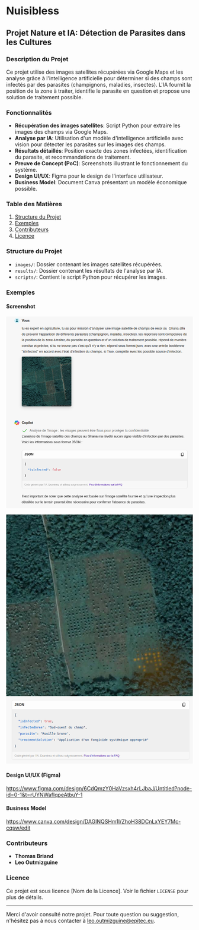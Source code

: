 # Nuisibless

## Projet Nature et IA: Détection de Parasites dans les Cultures

### Description du Projet
Ce projet utilise des images satellites récupérées via Google Maps et les analyse grâce à l'intelligence artificielle pour déterminer si des champs sont infectés par des parasites (champignons, maladies, insectes). L'IA fournit la position de la zone à traiter, identifie le parasite en question et propose une solution de traitement possible.

### Fonctionnalités
- **Récupération des images satellites**: Script Python pour extraire les images des champs via Google Maps.
- **Analyse par IA**: Utilisation d'un modèle d'intelligence artificielle avec vision pour détecter les parasites sur les images des champs.
- **Résultats détaillés**: Position exacte des zones infectées, identification du parasite, et recommandations de traitement.
- **Preuve de Concept (PoC)**: Screenshots illustrant le fonctionnement du système.
- **Design UI/UX**: Figma pour le design de l'interface utilisateur.
- **Business Model**: Document Canva présentant un modèle économique possible.

### Table des Matières
1. [Structure du Projet](#structure-du-projet)
2. [Exemples](#exemples)
3. [Contributeurs](#contributeurs)
4. [Licence](#licence)

### Structure du Projet
- `images/`: Dossier contenant les images satellites récupérées.
- `results/`: Dossier contenant les résultats de l'analyse par IA.
- `scripts/`: Contient le script Python pour récupérer les images.

### Exemples
#### Screenshot
![Resultat champ sain](results/resultat_champ_sain.png)

![Satellite champ infeste](images/champ_ghana_infeste.png)
![Resultat champ infeste](results/resultat_champ_infecte.png)

#### Design UI/UX (Figma)
https://www.figma.com/design/6CdQmzY0HaVzsxh4rLJbaJ/Untitled?node-id=0-1&t=rUYNWafIqpeAtbuY-1

#### Business Model
https://www.canva.com/design/DAGINQSHm1I/ZhoH38DCnLxYEY7Mc-cqsw/edit

### Contributeurs
- **Thomas Briand**
- **Leo Outmizguine**

### Licence
Ce projet est sous licence [Nom de la Licence]. Voir le fichier `LICENSE` pour plus de détails.

---

Merci d'avoir consulté notre projet. Pour toute question ou suggestion, n'hésitez pas à nous contacter à leo.outmizguine@epitec.eu.
